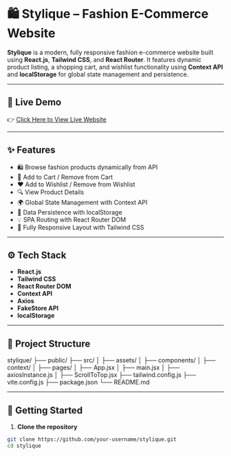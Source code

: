 # 🛍️ Stylique – Fashion E-Commerce Website

**Stylique** is a modern, fully responsive fashion e-commerce website built using **React.js**, **Tailwind CSS**, and **React Router**. It features dynamic product listing, a shopping cart, and wishlist functionality using **Context API** and **localStorage** for global state management and persistence.

---

## 🔗 Live Demo

👉 [Click Here to View Live Website](https://styliquee.netlify.app/)

---

## ✨ Features

- 🛍️ Browse fashion products dynamically from API  
- 🛒 Add to Cart / Remove from Cart  
- ❤️ Add to Wishlist / Remove from Wishlist  
- 🔍 View Product Details  
- 🌍 Global State Management with Context API  
- 💾 Data Persistence with localStorage  
- 💡 SPA Routing with React Router DOM  
- 📱 Fully Responsive Layout with Tailwind CSS  

---

## ⚙️ Tech Stack

- **React.js**  
- **Tailwind CSS**  
- **React Router DOM**  
- **Context API**  
- **Axios**  
- **FakeStore API**  
- **localStorage**  

---

## 📁 Project Structure

stylique/
├── public/
├── src/
│ ├── assets/
│ ├── components/
│ ├── context/
│ ├── pages/
│ ├── App.jsx
│ ├── main.jsx
│ ├── axiosInstance.js
│ ├── ScrollToTop.jsx
├── tailwind.config.js
├── vite.config.js
├── package.json
└── README.md


---

## 🚀 Getting Started

1. **Clone the repository**

```bash
git clone https://github.com/your-username/stylique.git
cd stylique

